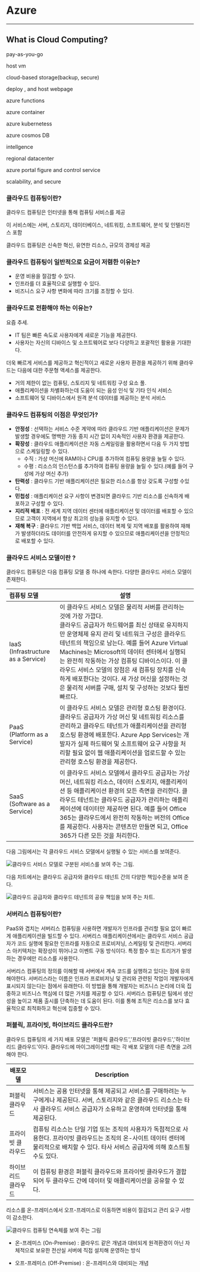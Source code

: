 # Azure

___

## What is Cloud Computing?

pay-as-you-go

host vm

cloud-based storage(backup, secure)

deploy , and host webpage

azure functions

azure container

azure kubernetess

azure cosmos DB

intellgence

regional datacenter

azure portal figure and control service

scalability, and secure 

### 클라우드 컴퓨팅이란?

클라우드 컴퓨팅은 인터넷을 통해 컴퓨팅 서비스를 제공

이 서비스에는 서버, 스토리지, 데이터베이스, 네트워킹, 소프트웨어, 분석 및 인텔리전스 포함

클라우드 컴퓨팅은 신속한 혁신, 유연한 리소스, 규모의 경제성 제공

### 클라우드 컴퓨팅이 일반적으로 요금이 저렴한 이유는?

- 운영 비용을 절감할 수 있다.
- 인프라를 더 효율적으로 실행할 수 있다.
- 비즈니스 요구 사항 변화에 따라 크기를 조정할 수 있다.

### 클라우드로 전환해야 하는 이유는?

요즘 추세.

- IT 팀은 빠른 속도로 사용자에게 새로운 기능을 제공한다.
- 사용자는 자신의 디바이스 및 소프트웨어로 보다 다양하고 포괄적인 활용을 기대한다.

더욱 빠르게 서비스를 제공하고 혁신적이고 새로운 사용자 환경을 제공하기 위해 클라우드는 다음에 대한 주문형 액세스를 제공한다.

- 거의 제한이 없는 컴퓨팅, 스토리지 및 네트워킹 구성 요소 풀.
- 애플리케이션을 차별화하는데 도움이 되는 음성 인식 및 기타 인식 서비스
- 소프트웨어 및 디바이스에서 원격 분석 데이터를 제공하는 분석 서비스

### 클라우드 컴퓨팅의 이점은 무엇인가?

- **안정성** : 선택하는 서비스 수준 계약에 따라 클라우드 기반 애플리케이션은 문제가 발생할 경우에도 명백한 가동 중지 시간 없이 지속적인 사용자 환경을 제공한다.
- **확장성** : 클라우드 애플리케이션은 자동 스케일링을 활용하면서 다음 두 가지 방법으로 스케일링할 수 있다.
  - 수직 : 가상 머신에 RAM이나 CPU를 추가하여 컴퓨팅 용량을 늘릴 수 있다.
  - 수평 : 리소스의 인스턴스를 추가하여 컴퓨팅 용량을 늘릴 수 있다.(예를 들어 구성에 가상 머신 추가)
- **탄력성** : 클라우드 기반 애플리케이션은 필요한 리소스를 항상 갖도록 구성할 수있다.
- **민첩성** : 애플리케이션 요구 사항이 변경되면 클라우드 기반 리소스를 신속하게 배포하고 구성할 수 있다.
- **지리적 배포** : 전 세계 지역 데이터 센터에 애플리케이션 및 데이터를 배포할 수 있으므로 고객이 지역에서 항상 최고의 성능을 유지할 수 있다.
- **재해 복구** : 클라우드 기반 백업 서비스, 데이터 복제 및 지역 배포를 활용하여 재해가 발생하더라도 데이터를 안전하게 유지할 수 있으므로 애플리케이션을 안정적으로 배포할 수 있다. 

### 클라우드 서비스 모델이란 ?

클라우드 컴퓨팅은 다음 컴퓨팅 모델 중 하나에 속한다. 다양한 클라우드 서비스 모델이 존재한다.

| 컴퓨팅 모델                             | 설명                                                         |
| :-------------------------------------- | ------------------------------------------------------------ |
| IaaS<br />(Infrastructure as a Service) | 이 클라우드 서비스 모델은 물리적 서버를 관리하는 것에 가장 가깝다.<br />클라우드 공급자가 하드웨어를 최신 상태로 유지하지만 운영체제 유지 관리 및 네트워크 구성은 클라우드 테넌트의 책임으로 남는다. 예를 들어  Azure Virtual Machines는 Microsoft의 데이터 센터에서 실행되는 완전히 작동하는 가상 컴퓨팅 디바이스이다. 이 클라우드 서비스 모델의 장점은 새 컴퓨팅 장치를 신속하게 배포한다는 것이다. 새 가상 머신을 설정하는 것은 물리적 서버를 구매, 설치 및 구성하는 것보다 훨씬 빠르다. |
| PaaS<br />(Platform as a Service)       | 이 클라우드 서비스 모델은 관리형 호스팅 환경이다. 클라우드 공급자가 가상 머신 및 네트워킹 리소스를 관리하고 클라우드 테넌트가 애플리케이션을 관리형 호스팅 환경에 배포한다. Azure App Services는 개발자가 실제 하드웨어 및 소프트웨어 요구 사항을 처리할 필요 없이 웹 애플리케이션을 업로드할 수 있는 관리형 호스팅 환경을 제공한다. |
| SaaS<br />(Software as a Service)       | 이 클라우드 서비스 모델에서 클라우드 공급자는 가상 머신, 네트워킹 리소스, 데이터 스토리지, 애플리케이션 등 애플리케이션 환경의 모든 측면을 관리한다. 클라우드 테넌트는 클라우드 공급자가 관리하는 애플리케이션에 데이터만 제공하면 된다. 예를 들어 Office  365는 클라우드에서 완전히 작동하는 버전의 Office를 제공한다. 사용자는 콘텐츠만 만들면 되고, Office 365가 다른 모든 것을 처리한다. |

다음 그림에서는 각 클라우드 서비스 모델에서 실행될 수 있는 서비스를 보여준다.

![클라우드 서비스 모델로 구분된 서비스를 보여 주는 그림.](images/iaas-paas-saas.png)

다음 차트에서는 클라우드 공급자와 클라우드 테넌트 간의 다양한 책임수준을 보여 준다.

![클라우드 공급자와 클라우드 테넌트의 공유 책임을 보여 주는 차트.](images/shared-responsibility-20210127081527241.png)

### 서버리스 컴퓨팅이란?

PaaS와 겹치는 서버리스 컴퓨팅을 사용하면 개발자가 인프라를 관리할 필요 없이 빠르게 애플리케이션을 빌드할 수 있다. 서버리스 애플리케이션에서는 클라우드 서비스 공급자가 코드 실행에 필요한 인프라를 자동으로 프로비저닝, 스케일링 및 관리한다. 서버리스 아키텍처는 확장성이 뛰어나고 이벤트 구동 방식이다. 특정 함수 또는 트리거가 발생하는 경우에만 리소스를 사용한다.

서버리스 컴퓨팅의 정의를 이해할 때 서버에서 계속 코드를 실행하고 있다는 점에 유의해야한다. 서버리스라는 이름은 인프라 프로비저닝 및 관리와 관련된 작업이 개발자에게 표시되지 않는다는 점에서 유래한다. 이 방법을 통해 개발자는 비즈니스 논리에 더욱 집중하고 비즈니스 핵심에 더 많은 가치를 제공할 수 있다. 서버리스 컴퓨팅은 팀에서 생산성을 높이고 제품 출시를 단축하는 데 도움이 된다. 이를 통해 조직은 리소스를 보다 효율적으로 최적화하고 혁신에 집중할 수 있다.



### 퍼블릭, 프라이빗, 하이브리드 클라우드란?

클라우드 컴퓨팅의 세 가지 배포 모델은 '퍼블릭 클라우드','프라이빗 클라우드','하이브리드 클라우드'이다. 클라우드에 마이그레이션할 때는 각 배포 모델의 다른 측면을 고려해야 한다.

| 배포모델            | Description                                                  |
| ------------------- | ------------------------------------------------------------ |
| 퍼블릭 클라우드     | 서비스는 공용 인터넷을 통해 제공되고 서비스를 구매하려는 누구에게나 제공된다. 서버, 스토리지와 같은 클라우드 리소스는 타사 클라우드 서비스 공급자가 소유하고 운영하며 인터넷을 통해 제공된다. |
| 프라이빗 클라우드   | 컴퓨팅 리소스는 단일 기업 또는 조직의 사용자가 독점적으로 사용한다. 프라이빗 클라우드는 조직의 온-사이트 데이터 센터에 물리적으로 배치할 수 있다. 타사 서비스 공급자에 의해 호스트될 수도 있다. |
| 하이브리드 클라우드 | 이 컴퓨팅 환경은 퍼블릭 클라우드와 프라이빗 클라우드가 결합되어 두 클라우드 간에 데이터 및 애플리케이션을 공유할 수 있다. |

리소스를 온-프레미스에서 오프-프레미스로 이동하면 비용이 절감되고 관리 요구 사항이 감소한다.

![클라우드 컴퓨팅 연속체를 보여 주는 그림](images/cloud-computing-continuum.png)

- 온-프레미스 (On-Premise) : 클라우드 같은 개념과 대비되게 원격환경이 아닌 자체적으로 보유한 전산실 서버에 직접 설치해 운영하는 방식

- 오프-프레미스 (Off-Premise) : 온-프레미스와 대비되는 개념

